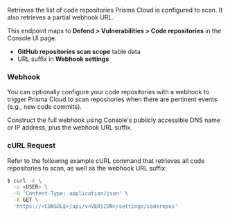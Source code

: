 Retrieves the list of code repositories Prisma Cloud is configured to scan. 
It also retrieves a partial webhook URL.

This endpoint maps to **Defend > Vulnerabilities > Code repositories** in the Console UI page.

* **GitHub repositories scan scope** table data
* URL suffix in **Webhook settings**

### Webhook

You can optionally configure your code repositories with a webhook to trigger Prisma Cloud to scan repositories when there are pertinent events (e.g., new code commits).

Construct the full webhook using Console's publicly accessible DNS name or IP address, plus the webhook URL suffix.

### cURL Request

Refer to the following example cURL command that retrieves all code repositories to scan, as well as the webhook URL suffix:

```bash
$ curl -k \
  -u <USER> \
  -H 'Content-Type: application/json' \
  -X GET \
  'https://<CONSOLE>/api/v<VERSION>/settings/coderepos'
```
